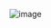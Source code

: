 ![image](https://github.com/chronomustard/olympic-2021-azure/assets/70846916/2aa6f96e-04a3-476b-8e27-ac5a376e7cab)

